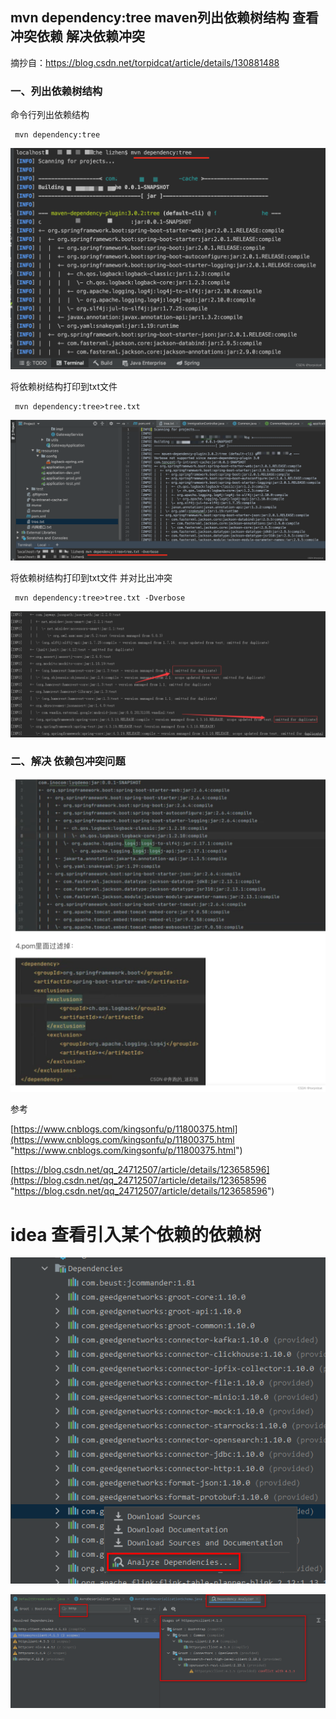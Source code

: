 
## mvn dependency:tree maven列出依赖树结构 查看冲突依赖 解决依赖冲突
摘抄自：https://blog.csdn.net/torpidcat/article/details/130881488

### 一、列出依赖树结构

命令行列出依赖结构


```
 mvn dependency:tree
```

![](assets/644e63e1fdf0e3be57f383d667bfd11e.png)


将依赖树结构打印到txt文件


```
 mvn dependency:tree>tree.txt
```

![](assets/9861fbf435bc9c666646fb064fabcad1.png)


将依赖树结构打印到txt文件 并对比出冲突


```
 mvn dependency:tree>tree.txt -Dverbose
```

![](assets/0fe269905f1edb08dba4cb3654439612.png)


### 二、解决 依赖包冲突问题


![](assets/b8c03fb2f08b8cf878b2b65b2a00a355.png)



参考


[https://www.cnblogs.com/kingsonfu/p/11800375.html](https://www.cnblogs.com/kingsonfu/p/11800375.html "https://www.cnblogs.com/kingsonfu/p/11800375.html")


[https://blog.csdn.net/qq_24712507/article/details/123658596](https://blog.csdn.net/qq_24712507/article/details/123658596 "https://blog.csdn.net/qq_24712507/article/details/123658596")

# idea 查看引入某个依赖的依赖树

![](assets/markdown-img-paste-20250611095546533.png)

![](assets/markdown-img-paste-20250611095715393.png)

